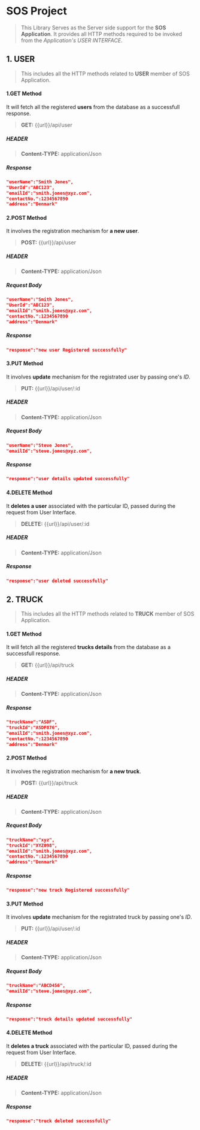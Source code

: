 # SOS Project
>This Library Serves as the Server side support 
>for the **SOS Application**. It provides all HTTP 
>methods required to be invoked from the *Application's USER INTERFACE*.

##  1. USER
>This includes all the HTTP methods related to **USER** member of SOS Application. 

####  1.GET Method
It will fetch all the registered **users** from the database as a successfull response.  
> **GET:** {{url}}/api/user

##### HEADER
> **Content-TYPE:** application/Json

##### Response
```json
"userName":"Smith Jones",
"UserId":"ABC123",
"emailId":"smith.jones@xyz.com",
"contactNo.":1234567890
"address":"Denmark" 
```
####  2.POST Method
It involves the registration mechanism for **a new user**.
> **POST:** {{url}}/api/user

##### HEADER
> **Content-TYPE:** application/Json

##### Request Body
```json
"userName":"Smith Jones",
"UserId":"ABC123",
"emailId":"smith.jones@xyz.com",
"contactNo.":1234567890
"address":"Denmark" 
```
##### Response
```json
"response":"new user Registered successfully"
```
####  3.PUT Method
It involves **update** mechanism for the registrated user by passing one's *ID*.
> **PUT:** {{url}}/api/user/:id

##### HEADER
> **Content-TYPE:** application/Json

##### Request Body
```json
"userName":"Steve Jones",
"emailId":"steve.jones@xyz.com",
```
##### Response
```json
"response":"user details updated successfully"
```
####  4.DELETE Method
It **deletes a user** associated with the particular ID, passed during the request from User Interface.
> **DELETE:** {{url}}/api/user/:id

##### HEADER
> **Content-TYPE:** application/Json

##### Response
```json
"response":"user deleted successfully"
```
##  2. TRUCK
>This includes all the HTTP methods related to **TRUCK** member of SOS Application. 

####  1.GET Method
It will fetch all the registered **trucks details** from the database as a successfull response.  
> **GET:** {{url}}/api/truck

##### HEADER
> **Content-TYPE:** application/Json

##### Response
```json
"truckName":"ASDF",
"truckId":"ASDF876",
"emailId":"smith.jones@xyz.com",
"contactNo.":1234567890
"address":"Denmark" 
```
####  2.POST Method
It involves the registration mechanism for **a new truck**.
> **POST:** {{url}}/api/truck

##### HEADER
> **Content-TYPE:** application/Json

##### Request Body
```json
"truckName":"xyz",
"truckId":"XYZ098",
"emailId":"smith.jones@xyz.com",
"contactNo.":1234567890
"address":"Denmark"
```
##### Response
```json
"response":"new truck Registered successfully"
```
####  3.PUT Method
It involves **update** mechanism for the registrated truck by passing one's *ID*.
> **PUT:** {{url}}/api/user/:id

##### HEADER
> **Content-TYPE:** application/Json

##### Request Body
```json
"truckName":"ABCD456",
"emailId":"steve.jones@xyz.com",
```
##### Response
```json
"response":"truck details updated successfully"
```
####  4.DELETE Method
It **deletes a truck** associated with the particular ID, passed during the request from User Interface.
> **DELETE:** {{url}}/api/truck/:id

##### HEADER
> **Content-TYPE:** application/Json

##### Response
```json
"response":"truck deleted successfully"
```


